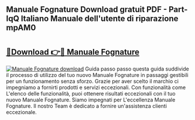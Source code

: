 ## Manuale Fognature Download gratuit PDF - Part-IqQ Italiano Manuale dell'utente di riparazione mpAM0

# <h2><a href="http://dfaae1o.blite.top/?on=Manuale+Fognature">🔗Download 👉🔴 Manuale Fognature</a></h2>

[![Manuale Fognature download](https://i.imgur.com/lujVjoI.png)](http://dfaae1o.blite.top/?on=Manuale+Fognature)
Guida passo passo questa guida suddivide il processo di utilizzo del tuo nuovo Manuale Fognature in passaggi gestibili per un funzionamento senza sforzo. Grazie per aver scelto il marchio ci impegniamo a fornirti prodotti e servizi eccezionali. Con funzionalità come L'elenco delle funzionalità, puoi ottenere risultati eccezionali con il tuo nuovo Manuale Fognature. Siamo impegnati per L'eccellenza Manuale Fognature. Il nostro Team è dedicato a fornire un'assistenza clienti eccezionale.
